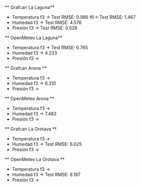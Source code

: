 ** Grafcan La Laguna**
* Temperatura
f3 -> Test RMSE: 0.986
f6-> Test RMSE: 1.467
* Humedad
f3 -> Test RMSE: 4.576
* Presión
f3 -> Test RMSE: 0.528

** OpenMeteo La Laguna**
* Temperatura
f3 -> Test RMSE: 0.765
* Humedad
f3 -> 4.233
* Presión
f3 -> 

** Grafcan Arona **
* Temperatura
f3 -> 
* Humedad
f3 ->  6.310
* Presión
f3 ->

** OpenMeteo Arona **
* Temperatura
f3 -> 
* Humedad
f3 ->  7.483
* Presión
f3 -> 

** Grafcan La Orotava **
* Temperatura
f3 -> 
* Humedad
f3 -> Test RMSE: 6.025
* Presión
f3 -> 

** OpenMeteo La Orotava **
* Temperatura
f3 -> 
* Humedad
f3 -> Test RMSE: 8.187
* Presión
f3 -> 
